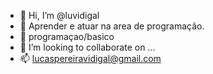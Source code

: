 - 👋 Hi, I’m @luvidigal
- 👀 Aprender e  atuar na  area de  programação.
- 🌱 programaçao/basico
- 💞️ I’m looking to collaborate on ...
- 📫 lucaspereiravidigal@gmail.com

<!---
luvidigal/luvidigal is a ✨ special ✨ repository because its `README.md` (this file) appears on your GitHub profile.
You can click the Preview link to take a look at your changes.
--->
